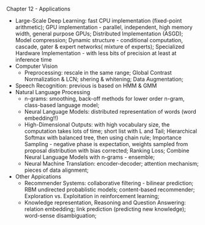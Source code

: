 Chapter 12 - Applications
- Large-Scale Deep Learning: fast CPU implementation (fixed-point arithmetic); GPU implementation - parallel, independent, high memory width, general purpose GPUs; Distributed Implementation (ASGD); Model compression; Dynamic structure - conditional computation, cascade, gater & expert networks( mixture of experts); Specialized Hardware Implementation - with less bits of precision at least at inference time
- Computer Vision
  - Preprocessing: rescale in the same range; Global Contrast Normalization & LCN; shering & whitening; Data Augmentation; 
- Speech Recognition: previous is based on HMM & GMM
- Natural Language Processing
  - n-grams: smoothing, back-off methods for lower order n-gram, class-based language model;
  - Neural Language Models: distributed representation of words (word embedding!!)
  - High-Dimensional Outputs: with high vocabulary size, the computation takes lots of time; short list with L and Tail; Hierarchical Softmax with balanced tree, then using chain rule; Importance Sampling - negative phase is expectation, weights sampled from proposal distribution with bias corrected; Ranking Loss; Combine Neural Language Models with n-grams - ensemble;
  - Neural Machine Translation: encoder-decoder; attention mechanism; pieces of data alignment;
- Other Appications
  - Recommender Systems: collaborative filtering - bilinear prediction; RBM undirected probablistic models; content-based recommender; Exploration vs. Exploitation in reinforcement learning;
  - Knowledge representation, Reasoning and Question Answering: relation embedding; link prediction (predicting new knowledge); word-sense disambiguation;
